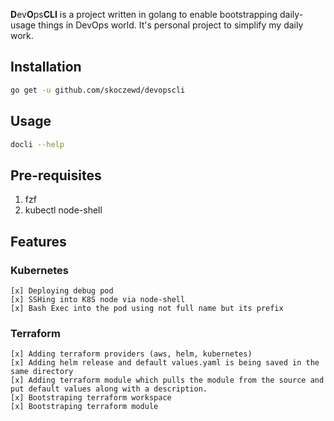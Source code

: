 **D**ev**O**ps**C****L****I** is a project written in golang to enable bootstrapping daily-usage things in DevOps world.
It's personal project to simplify my daily work.

## Installation
```bash
go get -u github.com/skoczewd/devopscli
```

## Usage
```bash
docli --help
```
## Pre-requisites
1. fzf
2. kubectl node-shell 

## Features
### Kubernetes
    [x] Deploying debug pod
    [x] SSHing into K8S node via node-shell 
    [x] Bash Exec into the pod using not full name but its prefix

### Terraform
    [x] Adding terraform providers (aws, helm, kubernetes)
    [x] Adding helm release and default values.yaml is being saved in the same directory
    [x] Adding terraform module which pulls the module from the source and put default values along with a description.
    [x] Bootstraping terraform workspace
    [x] Bootstraping terraform module

